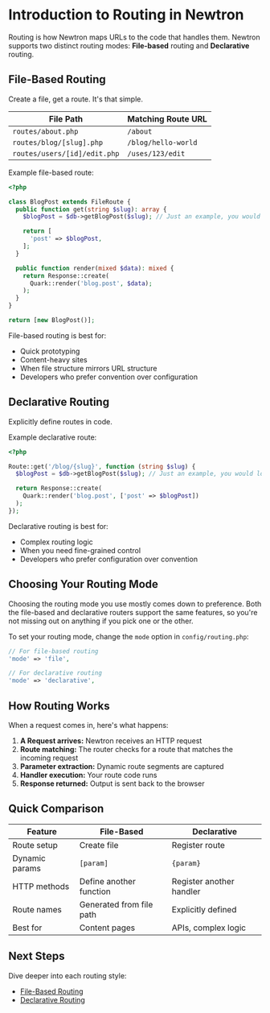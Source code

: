 # Introduction to Routing in Newtron

Routing is how Newtron maps URLs to the code that handles them. Newtron supports two distinct routing modes: **File-based** routing and **Declarative** routing.

## File-Based Routing

Create a file, get a route. It's that simple.

| File Path | Matching Route URL |
| --- | --- |
| `routes/about.php` | `/about` |
| `routes/blog/[slug].php` | `/blog/hello-world` |
| `routes/users/[id]/edit.php` | `/uses/123/edit` |

Example file-based route:

```php
<?php

class BlogPost extends FileRoute {
  public function get(string $slug): array {
    $blogPost = $db->getBlogPost($slug); // Just an example, you would load data however you need

    return [
      'post' => $blogPost,
    ];
  }

  public function render(mixed $data): mixed {
    return Response::create(
      Quark::render('blog.post', $data);
    );
  }
}

return [new BlogPost()];
```

File-based routing is best for:

- Quick prototyping
- Content-heavy sites
- When file structure mirrors URL structure
- Developers who prefer convention over configuration

## Declarative Routing

Explicitly define routes in code.

Example declarative route:

```php
<?php

Route::get('/blog/{slug}', function (string $slug) {
  $blogPost = $db->getBlogPost($slug); // Just an example, you would load data however you need

  return Response::create(
    Quark::render('blog.post', ['post' => $blogPost])
  );
});
```

Declarative routing is best for:

- Complex routing logic
- When you need fine-grained control
- Developers who prefer configuration over convention

## Choosing Your Routing Mode

Choosing the routing mode you use mostly comes down to preference. Both the file-based and declarative routers support the same features, so you're not missing out on anything if you pick one or the other.

To set your routing mode, change the `mode` option in `config/routing.php`:

```php
// For file-based routing
'mode' => 'file',

// For declarative routing
'mode' => 'declarative',
```

## How Routing Works

When a request comes in, here's what happens:

1. **A Request arrives:** Newtron receives an HTTP request
2. **Route matching:** The router checks for a route that matches the incoming request
3. **Parameter extraction:** Dynamic route segments are captured
4. **Handler execution:** Your route code runs
5. **Response returned:** Output is sent back to the browser

## Quick Comparison

| Feature | File-Based | Declarative |
| --- | --- | --- |
| Route setup | Create file | Register route |
| Dynamic params | `[param]` | `{param}` |
| HTTP methods | Define another function | Register another handler |
| Route names | Generated from file path | Explicitly defined |
| Best for | Content pages | APIs, complex logic |

## Next Steps

Dive deeper into each routing style:

- [File-Based Routing](/routing/file-based)
- [Declarative Routing](/routing/declarative)
